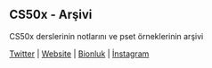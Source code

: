 ## CS50x - Arşivi

CS50x derslerinin notlarını ve pset örneklerinin arşivi

[Twitter](https://twitter.com/bounjeedaily) | [Website](https://bounjee.github.io/) | [Bionluk](https://bionluk.com/bounjee) | [İnstagram](https://www.instagram.com/grbuzmustafa)
